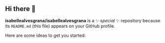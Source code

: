 ## Hi there 👋


**isabellealvesgrana/isabellealvesgrana** is a ✨ _special_ ✨ repository because its `README.md` (this file) appears on your GitHub profile.

Here are some ideas to get you started:



